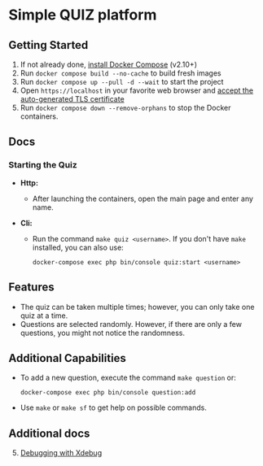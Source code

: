 # Simple QUIZ platform

## Getting Started

1. If not already done, [install Docker Compose](https://docs.docker.com/compose/install/) (v2.10+)
2. Run `docker compose build --no-cache` to build fresh images
3. Run `docker compose up --pull -d --wait` to start the project
4. Open `https://localhost` in your favorite web browser and [accept the auto-generated TLS certificate](https://stackoverflow.com/a/15076602/1352334)
5. Run `docker compose down --remove-orphans` to stop the Docker containers.

## Docs

### Starting the Quiz

- **Http:**
    - After launching the containers, open the main page and enter any name.

- **Cli:**
    - Run the command `make quiz <username>`. If you don't have `make` installed, you can also use:

      ```
      docker-compose exec php bin/console quiz:start <username>
      ```

## Features

- The quiz can be taken multiple times; however, you can only take one quiz at a time.
- Questions are selected randomly. However, if there are only a few questions, you might not notice the randomness.

## Additional Capabilities

- To add a new question, execute the command `make question` or:

    ```
    docker-compose exec php bin/console question:add
    ```

- Use `make` or `make sf` to get help on possible commands.



## Additional docs

5. [Debugging with Xdebug](docs/xdebug.md)
